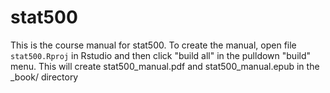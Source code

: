 # stat500

This is the course manual for stat500.  To create the manual, open
file `stat500.Rproj` in Rstudio and then click "build all" in the
pulldown "build" menu.  This will create stat500_manual.pdf and
stat500_manual.epub in the _book/ directory
